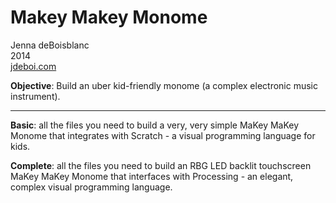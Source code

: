 Makey Makey Monome
==============

Jenna deBoisblanc<br>
2014<br>
[jdeboi.com](http://jdeboi.com/makey-makey-monome/)

**Objective**: Build an uber kid-friendly monome (a complex electronic music instrument).
<hr>

**Basic**: all the files you need to build a very, very simple MaKey MaKey Monome that integrates with Scratch - a visual programming language for kids.

**Complete**: all the files you need to build an RBG LED backlit touchscreen MaKey MaKey Monome that interfaces with Processing - an elegant, complex visual programming language.

